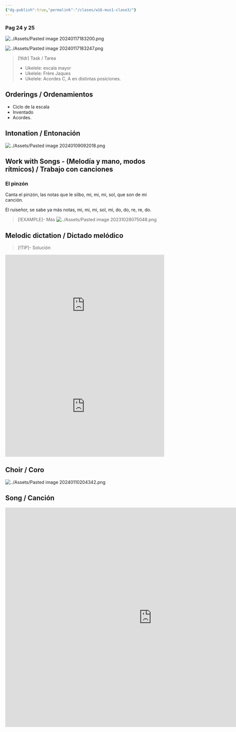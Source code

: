 ```yaml
---
{"dg-publish":true,"permalink":"/clases/w16-mus1-clase3/"}
---
```




<div class=slide>

### Pag 24 y 25

![../Assets/Pasted image 20240117183200.png](/img/user/Assets/Pasted%20image%2020240117183200.png)

</div>
<div class="slide">

![../Assets/Pasted image 20240117183247.png](/img/user/Assets/Pasted%20image%2020240117183247.png)

</div>
<div class=slide>

> [!tldr] Task / Tarea
> - Ukelele: escala mayor
> - Ukelele: Frère Jaques
> - Ukelele: Acordes C, A en distintas posiciones.

</div>
<div class=slide>

## Orderings / Ordenamientos

- Ciclo de la escala
- Inventado
- Acordes.

</div>
<div class=slide>

## Intonation / Entonación

![../Assets/Pasted image 20240109092018.png](/img/user/Assets/Pasted%20image%2020240109092018.png)

</div>
<div class=slide>

## Work with Songs - (Melodía y mano, modos rítmicos) / Trabajo con canciones

### El pinzón

Canta el pinzón, las notas que le silbo,
mi, mi, mi, sol, que son de mi canción.

El ruiseñor, se sabe ya más notas,
mi, mi, mi, sol, mi, do, do, re, re, do.

>[!EXAMPLE]- Más
> ![../Assets/Pasted image 20231028075048.png](/img/user/Assets/Pasted%20image%2020231028075048.png)

</div>
<div class=slide>

## Melodic dictation / Dictado melódico

> [!TIP]- Solución
> <div id="paper5"></div>
> <script> document.addEventListener("DOMContentLoaded", function() { window.ABCJS.renderAbc("paper5", `X: 1\nT: Dictado Melódico\nM: 2/4\nL: 1/4\nK: C\nE F|G G|E2 |E2 |D E |F F|E D|C2 |]\n`); }); </script>

</div>
<div class="slide">

<iframe src="https://www.soundslice.com/slices/hzxYc/embed-channelpost/" width="100%" height="320" frameBorder="0"></iframe>

</div>
<div class="slide">

<iframe src="https://www.soundslice.com/slices/HzxYc/embed-channelpost/" width="100%" height="320" frameBorder="0"></iframe>

</div>
<div class=slide>

## Choir / Coro

![../Assets/Pasted image 20240110204342.png](/img/user/Assets/Pasted%20image%2020240110204342.png)

</div>
<div class=slide>

## Song / Canción

<iframe width="927" height="695" src="https://www.youtube.com/embed/HZs_d9yT2Uw" title="Christell - Dubidubidu" frameborder="0" allow="accelerometer; autoplay; clipboard-write; encrypted-media; gyroscope; picture-in-picture; web-share" allowfullscreen></iframe>

</div> 
